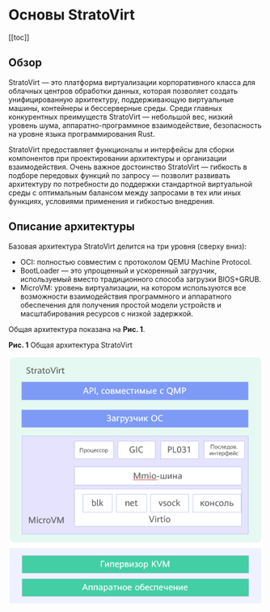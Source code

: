 # Основы StratoVirt

\[\[toc]]

## Обзор

StratoVirt — это платформа виртуализации корпоративного класса для облачных центров обработки данных, которая позволяет создать унифицированную архитектуру, поддерживающую виртуальные машины, контейнеры и бессерверные среды. Среди главных конкурентных преимуществ StratoVirt — небольшой вес, низкий уровень шума, аппаратно-программное взаимодействие, безопасность на уровне языка программирования Rust. 

StratoVirt предоставляет функционалы и интерфейсы для сборки компонентов при проектировании архитектуры и организации взаимодействия. Очень важное достоинство StratoVirt — гибкость в подборе передовых функций по запросу — позволит развивать архитектуру по потребности до поддержки стандартной виртуальной среды с оптимальным балансом между запросами в тех или иных функциях, условиями применения и гибкостью внедрения.

## Описание архитектуры

Базовая архитектура StratoVirt делится на три уровня (сверху вниз):

- OCI: полностью совместим с протоколом QEMU Machine Protocol.
- BootLoader — это упрощенный и ускоренный загрузчик, используемый вместо традиционного способа загрузки BIOS+GRUB.
- MicroVM: уровень виртуализации, на котором используются все возможности взаимодействия программного и аппаратного обеспечения для получения простой модели устройств и масштабирования ресурсов с низкой задержкой.

Общая архитектура показана на **Рис. 1**.

**Рис. 1** Общая архитектура StratoVirt

![](./figures/arc.png)
